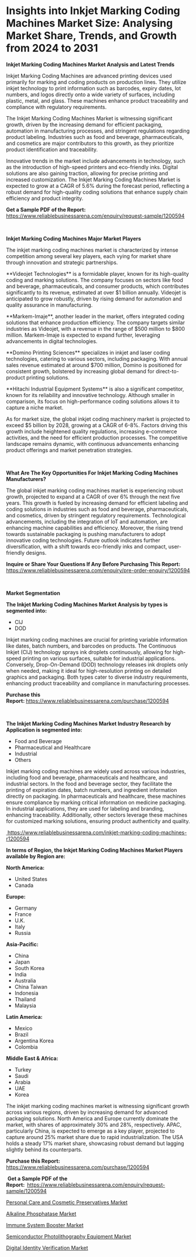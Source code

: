 <p><h1>Insights into Inkjet Marking Coding Machines Market Size: Analysing Market Share, Trends, and Growth from 2024 to 2031</h1></p><p><strong>Inkjet Marking Coding Machines Market Analysis and Latest Trends</strong></p>
<p><p>Inkjet Marking Coding Machines are advanced printing devices used primarily for marking and coding products on production lines. They utilize inkjet technology to print information such as barcodes, expiry dates, lot numbers, and logos directly onto a wide variety of surfaces, including plastic, metal, and glass. These machines enhance product traceability and compliance with regulatory requirements.</p><p>The Inkjet Marking Coding Machines Market is witnessing significant growth, driven by the increasing demand for efficient packaging, automation in manufacturing processes, and stringent regulations regarding product labeling. Industries such as food and beverage, pharmaceuticals, and cosmetics are major contributors to this growth, as they prioritize product identification and traceability.</p><p>Innovative trends in the market include advancements in technology, such as the introduction of high-speed printers and eco-friendly inks. Digital solutions are also gaining traction, allowing for precise printing and increased customization. The Inkjet Marking Coding Machines Market is expected to grow at a CAGR of 5.6% during the forecast period, reflecting a robust demand for high-quality coding solutions that enhance supply chain efficiency and product integrity.</p></p>
<p><strong>Get a Sample PDF of the Report:&nbsp;</strong> <a href="https://www.reliablebusinessarena.com/enquiry/request-sample/1200594?utm_campaign=1835&utm_medium=2&utm_source=Github&utm_content=ia&utm_term=05122024&utm_id=inkjet-marking-coding-machines">https://www.reliablebusinessarena.com/enquiry/request-sample/1200594</a></p>
<p>&nbsp;</p>
<p><strong>Inkjet Marking Coding Machines Major Market Players</strong></p>
<p><p>The inkjet marking coding machines market is characterized by intense competition among several key players, each vying for market share through innovation and strategic partnerships. </p><p>**Videojet Technologies** is a formidable player, known for its high-quality coding and marking solutions. The company focuses on sectors like food and beverage, pharmaceuticals, and consumer products, which contributes significantly to its revenue, estimated at over $1 billion annually. Videojet is anticipated to grow robustly, driven by rising demand for automation and quality assurance in manufacturing.</p><p>**Markem-Imaje**, another leader in the market, offers integrated coding solutions that enhance production efficiency. The company targets similar industries as Videojet, with a revenue in the range of $500 million to $800 million. Markem-Imaje is expected to expand further, leveraging advancements in digital technologies.</p><p>**Domino Printing Sciences** specializes in inkjet and laser coding technologies, catering to various sectors, including packaging. With annual sales revenue estimated at around $700 million, Domino is positioned for consistent growth, bolstered by increasing global demand for direct-to-product printing solutions.</p><p>**Hitachi Industrial Equipment Systems** is also a significant competitor, known for its reliability and innovative technology. Although smaller in comparison, its focus on high-performance coding solutions allows it to capture a niche market.</p><p>As for market size, the global inkjet coding machinery market is projected to exceed $5 billion by 2028, growing at a CAGR of 6-8%. Factors driving this growth include heightened quality regulations, increasing e-commerce activities, and the need for efficient production processes. The competitive landscape remains dynamic, with continuous advancements enhancing product offerings and market penetration strategies.</p></p>
<p>&nbsp;</p>
<p><strong>What Are The Key Opportunities For Inkjet Marking Coding Machines Manufacturers?</strong></p>
<p><p>The global inkjet marking coding machines market is experiencing robust growth, projected to expand at a CAGR of over 6% through the next five years. This growth is fueled by increasing demand for efficient labeling and coding solutions in industries such as food and beverage, pharmaceuticals, and cosmetics, driven by stringent regulatory requirements. Technological advancements, including the integration of IoT and automation, are enhancing machine capabilities and efficiency. Moreover, the rising trend towards sustainable packaging is pushing manufacturers to adopt innovative coding technologies. Future outlook indicates further diversification, with a shift towards eco-friendly inks and compact, user-friendly designs.</p></p>
<p><strong>Inquire or Share Your Questions If Any Before Purchasing This Report:</strong> <a href="https://www.reliablebusinessarena.com/enquiry/pre-order-enquiry/1200594?utm_campaign=1835&utm_medium=2&utm_source=Github&utm_content=ia&utm_term=05122024&utm_id=inkjet-marking-coding-machines">https://www.reliablebusinessarena.com/enquiry/pre-order-enquiry/1200594</a></p>
<p>&nbsp;</p>
<p><strong>Market Segmentation</strong></p>
<p><strong>The Inkjet Marking Coding Machines Market Analysis by types is segmented into:</strong></p>
<p><ul><li>CIJ</li><li>DOD</li></ul></p>
<p><p>Inkjet marking coding machines are crucial for printing variable information like dates, batch numbers, and barcodes on products. The Continuous Inkjet (CIJ) technology sprays ink droplets continuously, allowing for high-speed printing on various surfaces, suitable for industrial applications. Conversely, Drop-On-Demand (DOD) technology releases ink droplets only when needed, making it ideal for high-resolution printing on detailed graphics and packaging. Both types cater to diverse industry requirements, enhancing product traceability and compliance in manufacturing processes.</p></p>
<p><strong>Purchase this Report:&nbsp;</strong><a href="https://www.reliablebusinessarena.com/purchase/1200594?utm_campaign=1835&utm_medium=2&utm_source=Github&utm_content=ia&utm_term=05122024&utm_id=inkjet-marking-coding-machines">https://www.reliablebusinessarena.com/purchase/1200594</a></p>
<p>&nbsp;</p>
<p><strong>The Inkjet Marking Coding Machines Market Industry Research by Application is segmented into:</strong></p>
<p><ul><li>Food and Beverage</li><li>Pharmaceutical and Healthcare</li><li>Industrial</li><li>Others</li></ul></p>
<p><p>Inkjet marking coding machines are widely used across various industries, including food and beverage, pharmaceuticals and healthcare, and industrial sectors. In the food and beverage sector, they facilitate the printing of expiration dates, batch numbers, and ingredient information directly on packaging. In pharmaceuticals and healthcare, these machines ensure compliance by marking critical information on medicine packaging. In industrial applications, they are used for labeling and branding, enhancing traceability. Additionally, other sectors leverage these machines for customized marking solutions, ensuring product authenticity and quality.</p></p>
<p><a href="https://www.reliablebusinessarena.com/inkjet-marking-coding-machines-r1200594?utm_campaign=1835&utm_medium=2&utm_source=Github&utm_content=ia&utm_term=05122024&utm_id=inkjet-marking-coding-machines">&nbsp;https://www.reliablebusinessarena.com/inkjet-marking-coding-machines-r1200594</a></p>
<p><strong>In terms of Region, the Inkjet Marking Coding Machines Market Players available by Region are:</strong></p>
<p>
    <p> <strong> North America: </strong>
        <ul>
            <li>United States</li>
            <li>Canada</li>
        </ul>
        </p> 
    <p> <strong> Europe: </strong>
        <ul>
            <li>Germany</li>
            <li>France</li>
            <li>U.K.</li>
            <li>Italy</li>
            <li>Russia</li>
        </ul>
        </p> 
    <p> <strong> Asia-Pacific: </strong>
        <ul>
            <li>China</li>
            <li>Japan</li>
            <li>South Korea</li>
            <li>India</li>
            <li>Australia</li>
            <li>China Taiwan</li>
            <li>Indonesia</li>
            <li>Thailand</li>
            <li>Malaysia</li>
        </ul>
        </p> 
    <p> <strong> Latin America: </strong>
        <ul>
            <li>Mexico</li>
            <li>Brazil</li>
            <li>Argentina Korea</li>
            <li>Colombia</li>
        </ul>
        </p> 
    <p> <strong> Middle East & Africa: </strong>
        <ul>
            <li>Turkey</li>
            <li>Saudi</li>
            <li>Arabia</li>
            <li>UAE</li>
            <li>Korea</li>
        </ul>
    </p>
    </p>
<p><p>The inkjet marking coding machines market is witnessing significant growth across various regions, driven by increasing demand for advanced packaging solutions. North America and Europe currently dominate the market, with shares of approximately 30% and 28%, respectively. APAC, particularly China, is expected to emerge as a key player, projected to capture around 25% market share due to rapid industrialization. The USA holds a steady 17% market share, showcasing robust demand but lagging slightly behind its counterparts.</p></p>
<p><strong>Purchase this Report: </strong><a href="https://www.reliablebusinessarena.com/purchase/1200594?utm_campaign=1835&utm_medium=2&utm_source=Github&utm_content=ia&utm_term=05122024&utm_id=inkjet-marking-coding-machines">https://www.reliablebusinessarena.com/purchase/1200594</a></p>
<p>&nbsp;<strong>Get a Sample PDF of the Report:&nbsp;&nbsp;</strong><a href="https://www.reliablebusinessarena.com/enquiry/request-sample/1200594?utm_campaign=1835&utm_medium=2&utm_source=Github&utm_content=ia&utm_term=05122024&utm_id=inkjet-marking-coding-machines">https://www.reliablebusinessarena.com/enquiry/request-sample/1200594</a></p>
<p><strong></strong></p>
<p><p><a href="https://www.linkedin.com/pulse/personal-care-cosmetic-preservatives-market-report-in-depth-lkyfe?utm_campaign=1835&utm_medium=2&utm_source=Github&utm_content=ia&utm_term=05122024&utm_id=inkjet-marking-coding-machines">Personal Care and Cosmetic Preservatives Market</a></p><p><a href="https://issuu.com/reportprime-2/docs/alkaline-phosphatase-market-size-2030.pptx?utm_campaign=1835&utm_medium=2&utm_source=Github&utm_content=ia&utm_term=05122024&utm_id=inkjet-marking-coding-machines">Alkaline Phosphatase Market</a></p><p><a href="https://issuu.com/reportprime-2/docs/immune-system-booster-market-size-2030.pptx?utm_campaign=1835&utm_medium=2&utm_source=Github&utm_content=ia&utm_term=05122024&utm_id=inkjet-marking-coding-machines">Immune System Booster Market</a></p><p><a href="https://github.com/XavierTyler76/Market-Research-Report-List-1/blob/main/semiconductor-photolithography-equipment-market.md?utm_campaign=1835&utm_medium=2&utm_source=Github&utm_content=ia&utm_term=05122024&utm_id=inkjet-marking-coding-machines">Semiconductor Photolithography Equipment Market</a></p><p><a href="https://www.linkedin.com/pulse/analyzing-digital-identity-verification-markets-growth-trajectory-xyqie?utm_campaign=1835&utm_medium=2&utm_source=Github&utm_content=ia&utm_term=05122024&utm_id=inkjet-marking-coding-machines">Digital Identity Verification Market</a></p></p>